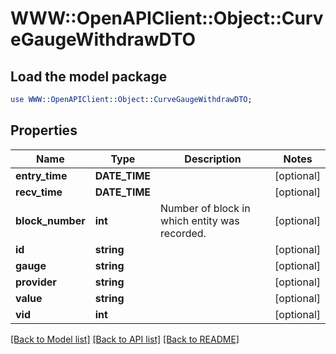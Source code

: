# WWW::OpenAPIClient::Object::CurveGaugeWithdrawDTO

## Load the model package
```perl
use WWW::OpenAPIClient::Object::CurveGaugeWithdrawDTO;
```

## Properties
Name | Type | Description | Notes
------------ | ------------- | ------------- | -------------
**entry_time** | **DATE_TIME** |  | [optional] 
**recv_time** | **DATE_TIME** |  | [optional] 
**block_number** | **int** | Number of block in which entity was recorded. | [optional] 
**id** | **string** |  | [optional] 
**gauge** | **string** |  | [optional] 
**provider** | **string** |  | [optional] 
**value** | **string** |  | [optional] 
**vid** | **int** |  | [optional] 

[[Back to Model list]](../README.md#documentation-for-models) [[Back to API list]](../README.md#documentation-for-api-endpoints) [[Back to README]](../README.md)


